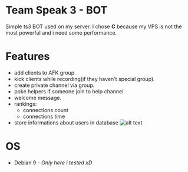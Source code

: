 # Team Speak 3 - BOT
Simple ts3 BOT used on my server. 
I chose **C** because my VPS is not the most powerful and i need some performance.
# Features
* add clients to AFK group.
* kick clients while recording(if they haven't special group).
* create private channel via group.
* poke helpers if someone join to help channel.
* welcome message.
* rankings:
  * connections count
  * connections time
* store informations about users in database
![alt text](https://github.com/Taraj2/TS3_BOT/blob/master/database.JPG)
# OS
* Debian 9 - *Only here i tested xD*
